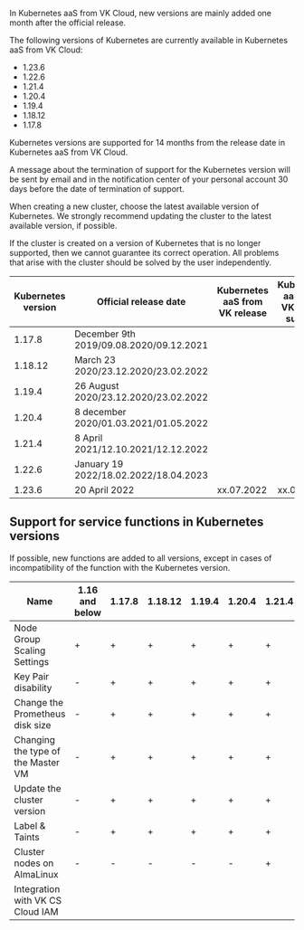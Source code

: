 In Kubernetes aaS from VK Cloud, new versions are mainly added one month after the official release.

The following versions of Kubernetes are currently available in Kubernetes aaS from VK Cloud:

- 1.23.6
- 1.22.6
- 1.21.4
- 1.20.4
- 1.19.4
- 1.18.12
- 1.17.8

Kubernetes versions are supported for 14 months from the release date in Kubernetes aaS from VK Cloud.

A message about the termination of support for the Kubernetes version will be sent by email and in the notification center of your personal account 30 days before the date of termination of support.

When creating a new cluster, choose the latest available version of Kubernetes. We strongly recommend updating the cluster to the latest available version, if possible.

If the cluster is created on a version of Kubernetes that is no longer supported, then we cannot guarantee its correct operation. All problems that arise with the cluster should be solved by the user independently.

|Kubernetes version|Official release date|Kubernetes aaS from VK release|Kubernetes aaS from VK end of support|
|------|------|------|-------|
|1.17.8|December 9th 2019/09.08.2020/09.12.2021|
|1.18.12|March 23 2020/23.12.2020/23.02.2022|
|1.19.4|26 August 2020/23.12.2020/23.02.2022|
|1.20.4|8 december 2020/01.03.2021/01.05.2022|
|1.21.4|8 April 2021/12.10.2021/12.12.2022|
|1.22.6|January 19 2022/18.02.2022/18.04.2023|
|1.23.6|20 April 2022|xx.07.2022|xx.09.2023|

## Support for service functions in Kubernetes versions

If possible, new functions are added to all versions, except in cases of incompatibility of the function with the Kubernetes version.

| Name | 1.16 and below | 1.17.8 | 1.18.12 | 1.19.4 | 1.20.4 | 1.21.4 | 1.22.6 | 1.23.6 |
| ---------------------------------------- | ----------- | ------ | ------- | ------ | ------ | ------ | ------ | ------ |
| Node Group Scaling Settings | + | + | + | + | + | + | + | |
| Key Pair disability | - | + | + | + | + | + | + | |
| Change the Prometheus disk size | - | + | + | + | + | + | + | |
| Changing the type of the Master VM | - | + | + | + | + | + | + | |
| Update the cluster version | - | + | + | + | + | + | + | |
| Label & Taints                           | -           | +      | +       | +      | +      | +      | +      | |
| Cluster nodes on AlmaLinux | - | - | - | - | - | + | + | |
| Integration with VK CS Cloud IAM | | | | | | | | + |

